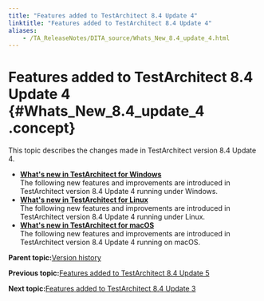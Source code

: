 ```yaml
--- 
title: "Features added to TestArchitect 8.4 Update 4"
linktitle: "Features added to TestArchitect 8.4 Update 4"
aliases: 
    - /TA_ReleaseNotes/DITA_source/Whats_New_8.4_update_4.html
---
```

# Features added to TestArchitect 8.4 Update 4 {#Whats_New_8.4_update_4 .concept}

This topic describes the changes made in TestArchitect version 8.4 Update 4.

-   **[What's new in TestArchitect for Windows](../../TA_ReleaseNotes/DITA_source/Whats_New_Windows_8.4_update_4.html)**  
The following new features and improvements are introduced in TestArchitect version 8.4 Update 4 running under Windows.
-   **[What's new in TestArchitect for Linux](../../TA_ReleaseNotes/DITA_source/Whats_New_Linux_8.4_update_4.html)**  
The following new features and improvements are introduced in TestArchitect version 8.4 Update 4 running under Linux.
-   **[What's new in TestArchitect for macOS](../../TA_ReleaseNotes/DITA_source/Whats_New_Mac_8.4_update_4.html)**  
The following new features and improvements are introduced in TestArchitect version 8.4 Update 4 running on macOS.

**Parent topic:**[Version history](../../TA_ReleaseNotes/DITA_source/Version_History.html)

**Previous topic:**[Features added to TestArchitect 8.4 Update 5](../../TA_ReleaseNotes/DITA_source/Whats_New_8.4_update_5.html)

**Next topic:**[Features added to TestArchitect 8.4 Update 3](../../TA_ReleaseNotes/DITA_source/Whats_New_8.4_update_3.html)

